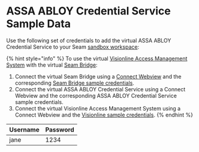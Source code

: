 # ASSA ABLOY Credential Service Sample Data

Use the following set of credentials to add the virtual ASSA ABLOY Credential Service to your Seam [sandbox workspace](../../core-concepts/workspaces/#sandbox-workspaces):

{% hint style="info" %}
To use the virtual [Visionline Access Management System](../assa-abloy-visionline-access-control-system-in-development/) with the virtual [Seam Bridge](../../products/seam-bridge-in-development.md):&#x20;

1. Connect the virtual Seam Bridge using a [Connect Webview](../../core-concepts/connect-webviews/) and the corresponding [Seam Bridge sample credentials](seam-bridge-sample-data.md).
2. Connect the virtual ASSA ABLOY Credential Service using a Connect Webview and the corresponding ASSA ABLOY Credential Service sample credentials.
3. Connect the virtual Visionline Access Management System using a Connect Webview and the [Visionline sample credentials](assa-abloy-visionline-access-management-system-sample-data.md).&#x20;
{% endhint %}

| Username | Password |
| -------- | -------- |
| jane     | 1234     |
